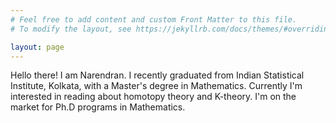 ```yaml
---
# Feel free to add content and custom Front Matter to this file.
# To modify the layout, see https://jekyllrb.com/docs/themes/#overriding-theme-defaults

layout: page
---
```

Hello there! I am Narendran. I recently graduated from Indian Statistical Institute, Kolkata,  with a Master's degree in Mathematics. Currently  I'm interested in reading about homotopy theory and K-theory. I'm on the market for Ph.D programs in Mathematics. 